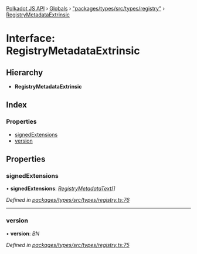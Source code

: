 [Polkadot JS API](../README.md) › [Globals](../globals.md) › ["packages/types/src/types/registry"](../modules/_packages_types_src_types_registry_.md) › [RegistryMetadataExtrinsic](_packages_types_src_types_registry_.registrymetadataextrinsic.md)

# Interface: RegistryMetadataExtrinsic

## Hierarchy

* **RegistryMetadataExtrinsic**

## Index

### Properties

* [signedExtensions](_packages_types_src_types_registry_.registrymetadataextrinsic.md#signedextensions)
* [version](_packages_types_src_types_registry_.registrymetadataextrinsic.md#version)

## Properties

###  signedExtensions

• **signedExtensions**: *[RegistryMetadataText](_packages_types_src_types_registry_.registrymetadatatext.md)[]*

*Defined in [packages/types/src/types/registry.ts:76](https://github.com/polkadot-js/api/blob/4596e434d/packages/types/src/types/registry.ts#L76)*

___

###  version

• **version**: *BN*

*Defined in [packages/types/src/types/registry.ts:75](https://github.com/polkadot-js/api/blob/4596e434d/packages/types/src/types/registry.ts#L75)*
